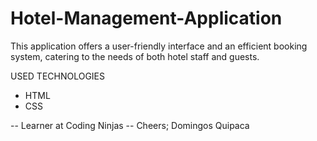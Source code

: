 # Hotel-Management-Application
This application offers a user-friendly interface and an efficient booking system, catering to the needs of both hotel staff and guests.

USED TECHNOLOGIES
- HTML 
- CSS

-- Learner at Coding Ninjas --
Cheers;
Domingos Quipaca
